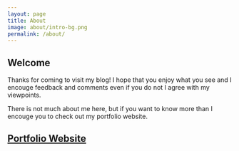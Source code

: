 ```yaml
---
layout: page
title: About
image: about/intro-bg.png
permalink: /about/
---
```

## Welcome

Thanks for coming to visit my blog! I hope that you enjoy what you see and I encouge feedback and comments even if you do not I agree with my viewpoints.  

There is not much about me here, but if you want to know more than I encouge you to check out my portfolio website.  

## [Portfolio Website](https://www.jwhite.network)
